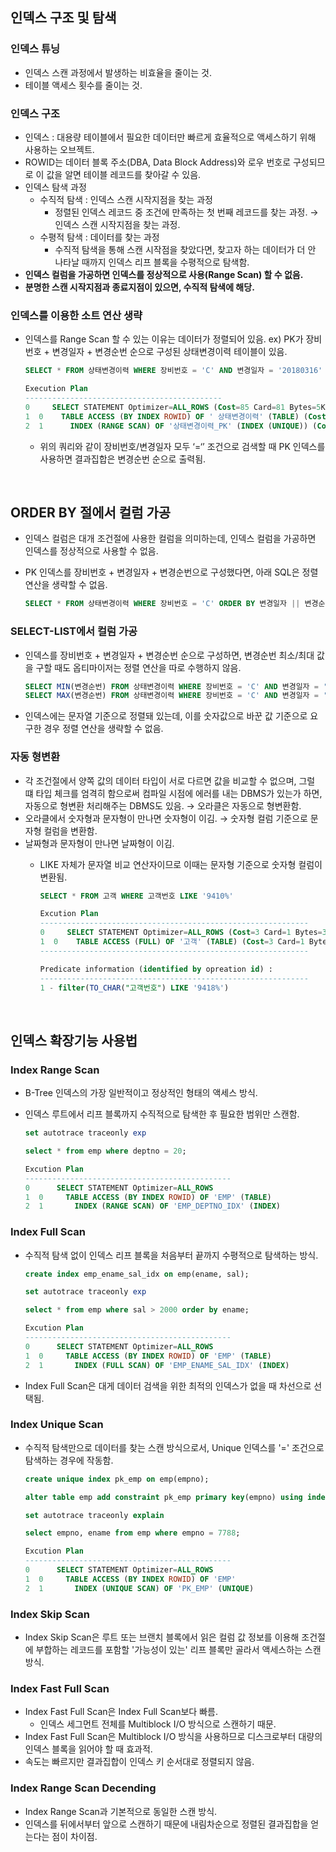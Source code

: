 ## 인덱스 구조 및 탐색

### 인덱스 튜닝

- 인덱스 스캔 과정에서 발생하는 비효율을 줄이는 것.    
- 테이블 액세스 횟수를 줄이는 것. 

### 인덱스 구조

- 인덱스 : 대용량 테이블에서 필요한 데이터만 빠르게 효율적으로 액세스하기 위해 사용하는 오브젝트.
- ROWID는 데이터 블록 주소(DBA, Data Block Address)와 로우 번호로 구성되므로 이 값을 알면 테이블 레코드를 찾아갈 수 있음.
- 인덱스 탐색 과정
    - 수직적 탐색 : 인덱스 스캔 시작지점을 찾는 과정
        - 정렬된 인덱스 레코드 중 조건에 만족하는 첫 번째 레코드를 찾는 과정. → 인덱스 스캔 시작지점을 찾는 과정.
    - 수평적 탐색 : 데이터를 찾는 과정
        - 수직적 탐색을 통해 스캔 시작점을 찾았다면, 찾고자 하는 데이터가 더 안 나타날 때까지 인덱스 리프 블록을 수평적으로 탐색함.
- **인덱스 컬럼을 가공하면 인덱스를 정상적으로 사용(Range Scan) 할 수 없음.**
- **분명한 스캔 시작지점과 종료지점이 있으면, 수직적 탐색에 해당.**

### 인덱스를 이용한 소트 연산 생략

- 인덱스를 Range Scan 할 수 있는 이유는 데이터가 정렬되어 있음.
  ex) PK가 장비번호 + 변경일자 + 변경순번 순으로 구성된 상태변경이력 테이블이 있음.

    ```sql
    SELECT * FROM 상태변경이력 WHERE 장비번호 = 'C' AND 변경일자 = '20180316'
    
    Execution Plan
    --------------------------------------------
    0     SELECT STATEMENT Optimizer=ALL_ROWS (Cost=85 Card=81 Bytes=5K)
    1  0    TABLE ACCESS (BY INDEX ROWID) OF ' 상태변경이력' (TABLE) (Cost=85)
    2  1      INDEX (RANGE SCAN) OF '상태변경이력_PK' (INDEX (UNIQUE)) (Cost=3)
    ```

    - 위의 쿼리와 같이 장비번호/변경일자 모두 ‘=‘’ 조건으로 검색할 때 PK 인덱스를 사용하면 결과집합은 변경순번 순으로 출력됨.

<br>    

## ORDER BY 절에서 컬럼 가공

- 인덱스 컬럼은 대개 조건절에 사용한 컬럼을 의미하는데, 인덱스 컬럼을 가공하면 인덱스를 정상적으로 사용할 수 없음.
- PK 인덱스를 장비번호 + 변경일자 + 변경순번으로 구성했다면, 아래 SQL은 정렬 연산을 생략할 수 없음.
    
    ```sql
    SELECT * FROM 상태변경이력 WHERE 장비번호 = 'C' ORDER BY 변경일자 || 변경순번
    ```

### SELECT-LIST에서 컬럼 가공

- 인덱스를 장비번호 + 변경일자 + 변경순번 순으로 구성하면, 변경순번 최소/최대 값을 구할 때도 옵티마이저는 정렬 연산을 따로 수행하지 않음.

    ```sql
    SELECT MIN(변경순번) FROM 상태변경이력 WHERE 장비번호 = 'C' AND 변경일자 = '20180306'
    SELECT MAX(변경순번) FROM 상태변경이력 WHERE 장비번호 = 'C' AND 변경일자 = '20180306'
    ```

- 인덱스에는 문자열 기준으로 정렬돼 있는데, 이를 숫자값으로 바꾼 값 기준으로 요구한 경우 정렬 연산을 생략할 수 없음.

### 자동 형변환

- 각 조건절에서 양쪽 값의 데이터 타입이 서로 다르면 값을 비교할 수 없으며, 그럴 떄 타입 체크를 엄격히 함으로써 컴파일 시점에 에러를 내는 DBMS가 있는가 하면, 자동으로 형변환 처리해주는 DBMS도 있음. → 오라클은 자동으로 형변환함.
- 오라클에서 숫자형과 문자형이 만나면 숫자형이 이김. → 숫자형 컬럼 기준으로 문자형 컬럼을 변환함.
- 날짜형과 문자형이 만나면 날짜형이 이김.
    - LIKE 자체가 문자열 비교 연산자이므로 이때는 문자형 기준으로 숫자형 컬럼이 변환됨.
        
        ```sql
        SELECT * FROM 고객 WHERE 고객번호 LIKE '9410%'
        
        Excution Plan
        ------------------------------------------------------------
        0     SELECT STATEMENT Optimizer=ALL_ROWS (Cost=3 Card=1 Bytes=38)
        1  0    TABLE ACCESS (FULL) OF '고객' (TABLE) (Cost=3 Card=1 Bytes=38)
        ------------------------------------------------------------
        
        Predicate information (identified by opreation id) :
        ------------------------------------------------------------
        1 - filter(TO_CHAR("고객번호") LIKE '9418%')
        ```
<br>        

## 인덱스 확장기능 사용법

### Index Range Scan

- B-Tree 인덱스의 가장 일반적이고 정상적인 형태의 액세스 방식.
- 인덱스 루트에서 리프 블록까지 수직적으로 탐색한 후 필요한 범위만 스캔함.
    
    ```sql
    set autotrace traceonly exp
    
    select * from emp where deptno = 20;
    
    Excution Plan
    ----------------------------------------------
    0      SELECT STATEMENT Optimizer=ALL_ROWS
    1  0     TABLE ACCESS (BY INDEX ROWID) OF 'EMP' (TABLE)
    2  1       INDEX (RANGE SCAN) OF 'EMP_DEPTNO_IDX' (INDEX)
    ```
    

### Index Full Scan

- 수직적 탐색 없이 인덱스 리프 블록을 처음부터 끝까지 수평적으로 탐색하는 방식.
    
    ```sql
    create index emp_ename_sal_idx on emp(ename, sal);
    
    set autotrace traceonly exp
    
    select * from emp where sal > 2000 order by ename;
    
    Excution Plan
    ----------------------------------------------
    0      SELECT STATEMENT Optimizer=ALL_ROWS
    1  0     TABLE ACCESS (BY INDEX ROWID) OF 'EMP' (TABLE)
    2  1       INDEX (FULL SCAN) OF 'EMP_ENAME_SAL_IDX' (INDEX)
    ```
    
- Index Full Scan은 대게 데이터 검색을 위한 최적의 인덱스가 없을 때 차선으로 선택됨.

### Index Unique Scan

- 수직적 탐색만으로 데이터를 찾는 스캔 방식으로서, Unique 인덱스를 '=' 조건으로 탐색하는 경우에 작동함.
    
    ```sql
    create unique index pk_emp on emp(empno);
    
    alter table emp add constraint pk_emp primary key(empno) using index pk_emp;
    
    set autotrace traceonly explain
    
    select empno, ename from emp where empno = 7788;
    
    Excution Plan
    ----------------------------------------------
    0      SELECT STATEMENT Optimizer=ALL_ROWS
    1  0     TABLE ACCESS (BY INDEX ROWID) OF 'EMP'
    2  1       INDEX (UNIQUE SCAN) OF 'PK_EMP' (UNIQUE)
    ```

### Index Skip Scan

- Index Skip Scan은 루트 또는 브랜치 블록에서 읽은 컬럼 값 정보를 이용해 조건절에 부합하는 레코드를 포함할 '가능성이 있는' 리프 블록만 골라서 액세스하는 스캔 방식.

### Index Fast Full Scan

- Index Fast Full Scan은 Index Full Scan보다 빠름.
    - 인덱스 세그먼트 전체를 Multiblock I/O 방식으로 스캔하기 때문.
- Index Fast Full Scan은 Multiblock I/O 방식을 사용하므로 디스크로부터 대량의 인덱스 블록을 읽어야 할 때 효과적.
- 속도는 빠르지만 결과집합이 인덱스 키 순서대로 정렬되지 않음.

### Index Range Scan Decending

- Index Range Scan과 기본적으로 동일한 스캔 방식.
- 인덱스를 뒤에서부터 앞으로 스캔하기 때문에 내림차순으로 정렬된 결과집합을 얻는다는 점이 차이점.
